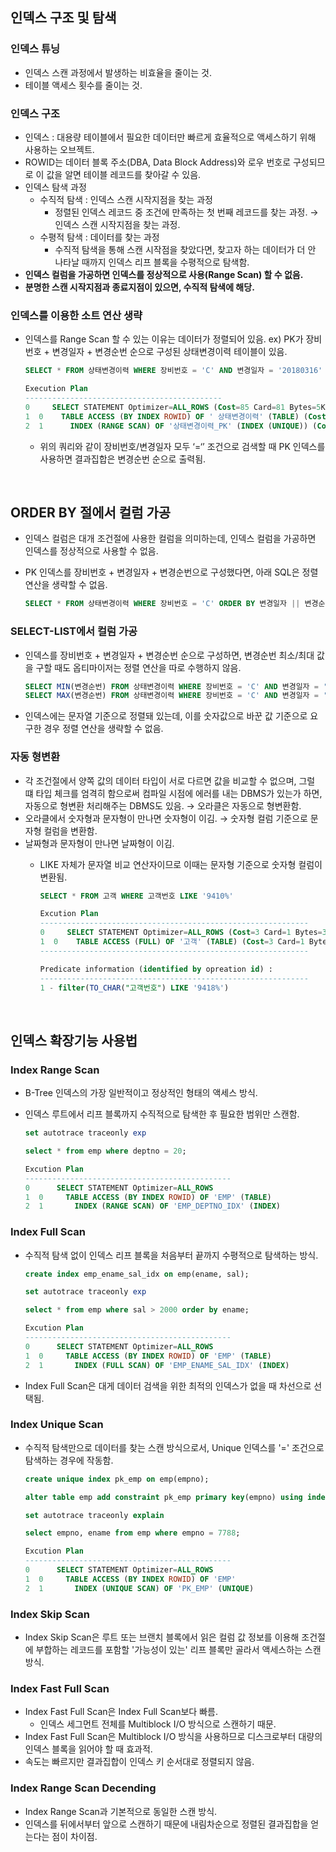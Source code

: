 ## 인덱스 구조 및 탐색

### 인덱스 튜닝

- 인덱스 스캔 과정에서 발생하는 비효율을 줄이는 것.    
- 테이블 액세스 횟수를 줄이는 것. 

### 인덱스 구조

- 인덱스 : 대용량 테이블에서 필요한 데이터만 빠르게 효율적으로 액세스하기 위해 사용하는 오브젝트.
- ROWID는 데이터 블록 주소(DBA, Data Block Address)와 로우 번호로 구성되므로 이 값을 알면 테이블 레코드를 찾아갈 수 있음.
- 인덱스 탐색 과정
    - 수직적 탐색 : 인덱스 스캔 시작지점을 찾는 과정
        - 정렬된 인덱스 레코드 중 조건에 만족하는 첫 번째 레코드를 찾는 과정. → 인덱스 스캔 시작지점을 찾는 과정.
    - 수평적 탐색 : 데이터를 찾는 과정
        - 수직적 탐색을 통해 스캔 시작점을 찾았다면, 찾고자 하는 데이터가 더 안 나타날 때까지 인덱스 리프 블록을 수평적으로 탐색함.
- **인덱스 컬럼을 가공하면 인덱스를 정상적으로 사용(Range Scan) 할 수 없음.**
- **분명한 스캔 시작지점과 종료지점이 있으면, 수직적 탐색에 해당.**

### 인덱스를 이용한 소트 연산 생략

- 인덱스를 Range Scan 할 수 있는 이유는 데이터가 정렬되어 있음.
  ex) PK가 장비번호 + 변경일자 + 변경순번 순으로 구성된 상태변경이력 테이블이 있음.

    ```sql
    SELECT * FROM 상태변경이력 WHERE 장비번호 = 'C' AND 변경일자 = '20180316'
    
    Execution Plan
    --------------------------------------------
    0     SELECT STATEMENT Optimizer=ALL_ROWS (Cost=85 Card=81 Bytes=5K)
    1  0    TABLE ACCESS (BY INDEX ROWID) OF ' 상태변경이력' (TABLE) (Cost=85)
    2  1      INDEX (RANGE SCAN) OF '상태변경이력_PK' (INDEX (UNIQUE)) (Cost=3)
    ```

    - 위의 쿼리와 같이 장비번호/변경일자 모두 ‘=‘’ 조건으로 검색할 때 PK 인덱스를 사용하면 결과집합은 변경순번 순으로 출력됨.

<br>    

## ORDER BY 절에서 컬럼 가공

- 인덱스 컬럼은 대개 조건절에 사용한 컬럼을 의미하는데, 인덱스 컬럼을 가공하면 인덱스를 정상적으로 사용할 수 없음.
- PK 인덱스를 장비번호 + 변경일자 + 변경순번으로 구성했다면, 아래 SQL은 정렬 연산을 생략할 수 없음.
    
    ```sql
    SELECT * FROM 상태변경이력 WHERE 장비번호 = 'C' ORDER BY 변경일자 || 변경순번
    ```

### SELECT-LIST에서 컬럼 가공

- 인덱스를 장비번호 + 변경일자 + 변경순번 순으로 구성하면, 변경순번 최소/최대 값을 구할 때도 옵티마이저는 정렬 연산을 따로 수행하지 않음.

    ```sql
    SELECT MIN(변경순번) FROM 상태변경이력 WHERE 장비번호 = 'C' AND 변경일자 = '20180306'
    SELECT MAX(변경순번) FROM 상태변경이력 WHERE 장비번호 = 'C' AND 변경일자 = '20180306'
    ```

- 인덱스에는 문자열 기준으로 정렬돼 있는데, 이를 숫자값으로 바꾼 값 기준으로 요구한 경우 정렬 연산을 생략할 수 없음.

### 자동 형변환

- 각 조건절에서 양쪽 값의 데이터 타입이 서로 다르면 값을 비교할 수 없으며, 그럴 떄 타입 체크를 엄격히 함으로써 컴파일 시점에 에러를 내는 DBMS가 있는가 하면, 자동으로 형변환 처리해주는 DBMS도 있음. → 오라클은 자동으로 형변환함.
- 오라클에서 숫자형과 문자형이 만나면 숫자형이 이김. → 숫자형 컬럼 기준으로 문자형 컬럼을 변환함.
- 날짜형과 문자형이 만나면 날짜형이 이김.
    - LIKE 자체가 문자열 비교 연산자이므로 이때는 문자형 기준으로 숫자형 컬럼이 변환됨.
        
        ```sql
        SELECT * FROM 고객 WHERE 고객번호 LIKE '9410%'
        
        Excution Plan
        ------------------------------------------------------------
        0     SELECT STATEMENT Optimizer=ALL_ROWS (Cost=3 Card=1 Bytes=38)
        1  0    TABLE ACCESS (FULL) OF '고객' (TABLE) (Cost=3 Card=1 Bytes=38)
        ------------------------------------------------------------
        
        Predicate information (identified by opreation id) :
        ------------------------------------------------------------
        1 - filter(TO_CHAR("고객번호") LIKE '9418%')
        ```
<br>        

## 인덱스 확장기능 사용법

### Index Range Scan

- B-Tree 인덱스의 가장 일반적이고 정상적인 형태의 액세스 방식.
- 인덱스 루트에서 리프 블록까지 수직적으로 탐색한 후 필요한 범위만 스캔함.
    
    ```sql
    set autotrace traceonly exp
    
    select * from emp where deptno = 20;
    
    Excution Plan
    ----------------------------------------------
    0      SELECT STATEMENT Optimizer=ALL_ROWS
    1  0     TABLE ACCESS (BY INDEX ROWID) OF 'EMP' (TABLE)
    2  1       INDEX (RANGE SCAN) OF 'EMP_DEPTNO_IDX' (INDEX)
    ```
    

### Index Full Scan

- 수직적 탐색 없이 인덱스 리프 블록을 처음부터 끝까지 수평적으로 탐색하는 방식.
    
    ```sql
    create index emp_ename_sal_idx on emp(ename, sal);
    
    set autotrace traceonly exp
    
    select * from emp where sal > 2000 order by ename;
    
    Excution Plan
    ----------------------------------------------
    0      SELECT STATEMENT Optimizer=ALL_ROWS
    1  0     TABLE ACCESS (BY INDEX ROWID) OF 'EMP' (TABLE)
    2  1       INDEX (FULL SCAN) OF 'EMP_ENAME_SAL_IDX' (INDEX)
    ```
    
- Index Full Scan은 대게 데이터 검색을 위한 최적의 인덱스가 없을 때 차선으로 선택됨.

### Index Unique Scan

- 수직적 탐색만으로 데이터를 찾는 스캔 방식으로서, Unique 인덱스를 '=' 조건으로 탐색하는 경우에 작동함.
    
    ```sql
    create unique index pk_emp on emp(empno);
    
    alter table emp add constraint pk_emp primary key(empno) using index pk_emp;
    
    set autotrace traceonly explain
    
    select empno, ename from emp where empno = 7788;
    
    Excution Plan
    ----------------------------------------------
    0      SELECT STATEMENT Optimizer=ALL_ROWS
    1  0     TABLE ACCESS (BY INDEX ROWID) OF 'EMP'
    2  1       INDEX (UNIQUE SCAN) OF 'PK_EMP' (UNIQUE)
    ```

### Index Skip Scan

- Index Skip Scan은 루트 또는 브랜치 블록에서 읽은 컬럼 값 정보를 이용해 조건절에 부합하는 레코드를 포함할 '가능성이 있는' 리프 블록만 골라서 액세스하는 스캔 방식.

### Index Fast Full Scan

- Index Fast Full Scan은 Index Full Scan보다 빠름.
    - 인덱스 세그먼트 전체를 Multiblock I/O 방식으로 스캔하기 때문.
- Index Fast Full Scan은 Multiblock I/O 방식을 사용하므로 디스크로부터 대량의 인덱스 블록을 읽어야 할 때 효과적.
- 속도는 빠르지만 결과집합이 인덱스 키 순서대로 정렬되지 않음.

### Index Range Scan Decending

- Index Range Scan과 기본적으로 동일한 스캔 방식.
- 인덱스를 뒤에서부터 앞으로 스캔하기 때문에 내림차순으로 정렬된 결과집합을 얻는다는 점이 차이점.
